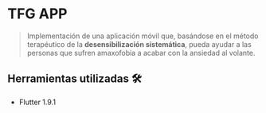 # TFG APP

>Implementación de una aplicación móvil que, basándose en el método terapéutico de la __desensibilización sistemática__, pueda ayudar a las personas que sufren amaxofobia a acabar con la ansiedad al volante. 

## Herramientas utilizadas 🛠
- Flutter 1.9.1